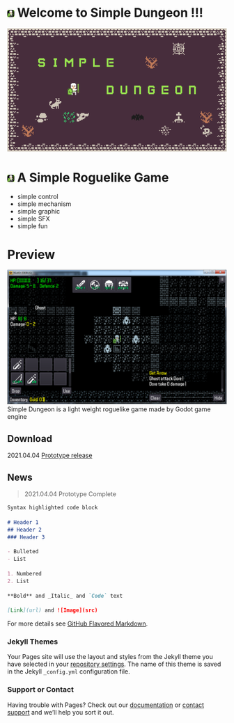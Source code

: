 # ![icon](img/simpledungeon_logo.png) Welcome to Simple Dungeon !!!
![title](/img/title.png)

![icon](img/simpledungeon_logo.png) A Simple Roguelike Game
===

* simple control
* simple mechanism
* simple graphic
* simple SFX
* simple fun

# Preview
![screen_shot](img/sd_screen.png)
Simple Dungeon is a light weight roguelike game made by Godot game engine

## Download
2021.04.04 [Prototype release](https://github.com/MinicSimpleDungeon/SimpleDungeon/releases/tag/prototype)
## News
> 2021.04.04
> Prototype Complete

```markdown
Syntax highlighted code block

# Header 1
## Header 2
### Header 3

- Bulleted
- List

1. Numbered
2. List

**Bold** and _Italic_ and `Code` text

[Link](url) and ![Image](src)
```

For more details see [GitHub Flavored Markdown](https://guides.github.com/features/mastering-markdown/).

### Jekyll Themes

Your Pages site will use the layout and styles from the Jekyll theme you have selected in your [repository settings](https://github.com/MinicSimpleDungeon/simpledungeon.github.io/settings). The name of this theme is saved in the Jekyll `_config.yml` configuration file.

### Support or Contact

Having trouble with Pages? Check out our [documentation](https://docs.github.com/categories/github-pages-basics/) or [contact support](https://support.github.com/contact) and we’ll help you sort it out.
